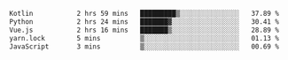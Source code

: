 <!--START_SECTION:waka-->

```txt
Kotlin           2 hrs 59 mins   █████████▒░░░░░░░░░░░░░░░   37.89 %
Python           2 hrs 24 mins   ███████▓░░░░░░░░░░░░░░░░░   30.41 %
Vue.js           2 hrs 16 mins   ███████▒░░░░░░░░░░░░░░░░░   28.89 %
yarn.lock        5 mins          ▒░░░░░░░░░░░░░░░░░░░░░░░░   01.13 %
JavaScript       3 mins          ▒░░░░░░░░░░░░░░░░░░░░░░░░   00.69 %
```

<!--END_SECTION:waka-->
